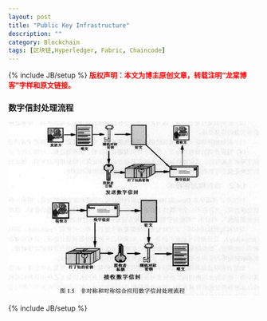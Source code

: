 ```yaml
---
layout: post
title: "Public Key Infrastructure"
description: ""
category: Blockchain 
tags: [区块链,Hyperledger, Fabric, Chaincode]
---
```

{% include JB/setup %}
**<font color="red">版权声明：本文为博主原创文章，转载注明“龙棠博客”字样和原文链接。</font>**

### 数字信封处理流程
![digital-envelope](/upload/2017/digital-envelope.png)

{% include JB/setup %}


